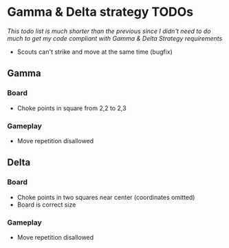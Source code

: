 # Gamma & Delta strategy TODOs
*This todo list is much shorter than the previous since I didn't need to do much to get
my code compliant with Gamma & Delta Strategy requirements*

* Scouts can't strike and move at the same time (bugfix)

## Gamma
### Board
* Choke points in square from 2,2 to 2,3

### Gameplay
* Move repetition disallowed

## Delta
### Board
* Choke points in two squares near center (coordinates omitted)
* Board is correct size

### Gameplay
* Move repetition disallowed
